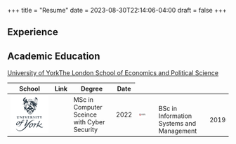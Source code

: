 +++
title = "Resume"
date = 2023-08-30T22:14:06-04:00
draft = false 
+++

## Experience 

## Academic Education

<table>
    <thead>
        <tr>
            <th>School</th>
            <th>Link</th>
            <th>Degree</th>
            <th>Date</th>
        </tr>
    </thead>
    <tbody>
        <tr>
            <td rowspan=0><img class="customEntitityLogo" src="uoy.png"/></td>
            <td rowspan=0></td><a href="https://www.york.ac.uk/" target="_blank">University of York</a></td>
        </tr>
        <tr>
            <td rowspan=0>MSc in Computer Sceince with Cyber Security</td>
            <td rowspan=0>2022</td>
        </tr>
        <tr>
            <td rowspan=0><img class="customEntitityLogo" src="uol.png"/></td>
            <td rowspan=0></td><a href="https://www.london.ac.uk" target="_blank">The London School of Economics and Political Science</a></td>
        </tr>
        <tr>
            <td>BSc in Information Systems and Management</td>
            <td>2019</td>
        </tr>
    </tbody>
</table>
